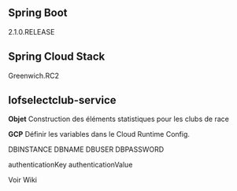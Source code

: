 ## Spring Boot

2.1.0.RELEASE

## Spring Cloud Stack

Greenwich.RC2

## lofselectclub-service

**Objet**
Construction des éléments statistiques pour les clubs de race

**GCP**
Définir les variables dans le Cloud Runtime Config. 

DBINSTANCE
DBNAME
DBUSER 
DBPASSWORD 

authenticationKey
authenticationValue

Voir Wiki